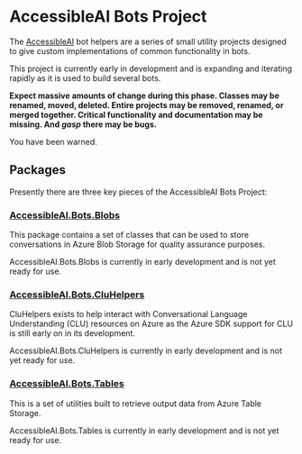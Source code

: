 # AccessibleAI Bots Project

The [AccessibleAI](https://AccessibleAI.dev) bot helpers are a series of small utility projects designed to give custom implementations of common functionality in bots.

This project is currently early in development and is expanding and iterating rapidly as it is used to build several bots. 

**Expect massive amounts of change during this phase. Classes may be renamed, moved, deleted. Entire projects may be removed, renamed, or merged together. Critical functionality and documentation may be missing. And *gasp* there may be bugs.**

You have been warned.

## Packages

Presently there are three key pieces of the AccessibleAI Bots Project:

### [AccessibleAI.Bots.Blobs](./AccessibleAI.Bots.Blobs/Readme.md)

This package contains a set of classes that can be used to store conversations in Azure Blob Storage for quality assurance purposes.

AccessibleAI.Bots.Blobs is currently in early development and is not yet ready for use.

### [AccessibleAI.Bots.CluHelpers](./AccessibleAI.Bots.CluHelpers/Readme.md)

CluHelpers exists to help interact with Conversational Language Understanding (CLU) resources on Azure as the Azure SDK support for CLU is still early on in its development.

AccessibleAI.Bots.CluHelpers is currently in early development and is not yet ready for use.

### [AccessibleAI.Bots.Tables](./AccessibleAI.Bots.Tables/Readme.md)

This is a set of utilities built to retrieve output data from Azure Table Storage.

AccessibleAI.Bots.Tables is currently in early development and is not yet ready for use.

